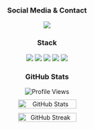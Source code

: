 <div align="center">
  <h3>Social Media & Contact</h3>
  <a href="https://github.com/zzAdri" target="_blank">
    <img src="https://img.shields.io/badge/GitHub%20-111111.svg?&style=for-the-badge&logo=github&logoColor=white">
  </a>
</div>

<div align="center">
  <h3>Stack</h3>
  <img src="https://img.shields.io/badge/Next.js%20-111111.svg?&style=for-the-badge&logo=vue&logoColor=white">
  <img src="https://img.shields.io/badge/react%20-111111.svg?&style=for-the-badge&logo=React&logoColor=white">
  <img src="https://img.shields.io/badge/TypeScript%20-111111.svg?&style=for-the-badge&logo=typescript&logoColor=white">
  <img src="https://img.shields.io/badge/TailwindCSS%20-111111.svg?&style=for-the-badge&logo=tailwindcss&logoColor=white">
  <img src="https://img.shields.io/badge/Figma%20-111111.svg?&style=for-the-badge&logo=figma&logoColor=white">
</div>

<div align="center">
  <h3>GitHub Stats</h3>
  <div style="margin-bottom: 10px;">
    <img src="https://komarev.com/ghpvc/?username=zzAdri&label=PROFILE+VIEWS&color=grey" alt="Profile Views"/>
  </div>
  <div style="display: flex; justify-content: center; gap: 10px; flex-wrap: wrap;">
    <img src="https://github-readme-stats.vercel.app/api?username=zzAdri&count_private=true&hide_border=true&show_icons=true&include_all_commits=true&bg_color=0d1117&title_color=FFFFFF&text_color=9f9f9f&icon_color=FFFFFF" style="width: 45%; min-width: 300px;" alt="GitHub Stats"/>
    <img src="https://github-readme-streak-stats.herokuapp.com?user=zzAdri&hide_border=true&background=0d1117&ring=FFFFFF&fire=FFFFFF&currStreakLabel=FFFFFF&sideNums=FFFFFF&dates=9f9f9f&stroke=grey&currStreakNum=FFFFFF" style="width: 45%; min-width: 300px;" alt="GitHub Streak"/>
  </div>
</div>
